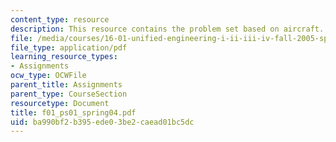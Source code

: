 ```yaml
---
content_type: resource
description: This resource contains the problem set based on aircraft.
file: /media/courses/16-01-unified-engineering-i-ii-iii-iv-fall-2005-spring-2006/ba990bf2b395ede03be2caead01bc5dc_f01_ps01_spring04.pdf
file_type: application/pdf
learning_resource_types:
- Assignments
ocw_type: OCWFile
parent_title: Assignments
parent_type: CourseSection
resourcetype: Document
title: f01_ps01_spring04.pdf
uid: ba990bf2-b395-ede0-3be2-caead01bc5dc
---
```

